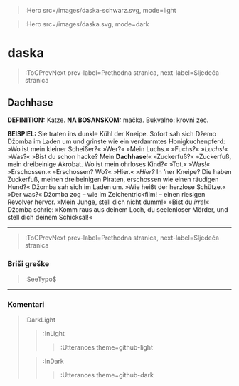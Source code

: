 > :Hero src=/images/daska-schwarz.svg,
>       mode=light

> :Hero src=/images/daska.svg,
>       mode=dark


# daska

> :ToCPrevNext prev-label=Prethodna stranica, next-label=Sljedeća stranica


## Dachhase

__DEFINITION:__ Katze. __NA BOSANSKOM:__ mačka. Bukvalno: krovni zec.

__BEISPIEL:__ Sie traten ins dunkle Kühl der Kneipe. Sofort sah sich Džemo Džomba im Laden um und grinste wie ein verdammtes Honigkuchenpferd: »Wo ist mein kleiner Scheißer?« »Wer?« »Mein Luchs.« »Fuchs?« »*Luchs!*« »Was?« »Bist du schon hacke? Mein __Dachhase__!« »Zuckerfuß?« »Zuckerfuß, mein dreibeinige Akrobat. Wo ist mein ohrloses Kind?« »Tot.« »Was!« »Erschossen.« »Erschossen? Wo?« »Hier.« »_Hier?_ In ’ner Kneipe? Die haben Zuckerfuß, meinen dreibeinigen Piraten, erschossen wie einen räudigen Hund?« Džomba sah sich im Laden um. »Wie heißt der herzlose Schütze.« »Der was?« Džomba zog – wie im Zeichentrickfilm! – einen riesigen Revolver hervor. »Mein Junge, stell dich nicht dumm!« »Bist du _irre_!« Džomba schrie: »Komm raus aus deinem Loch, du seelenloser Mörder, und stell dich deinem Schicksal!«



****

> :ToCPrevNext prev-label=Prethodna stranica, next-label=Sljedeća stranica

### Briši greške

> :SeeTypo$

****

### Komentari

> :DarkLight
> > :InLight
> >
> > > :Utterances theme=github-light
>
> > :InDark
> >
> > > :Utterances theme=github-dark